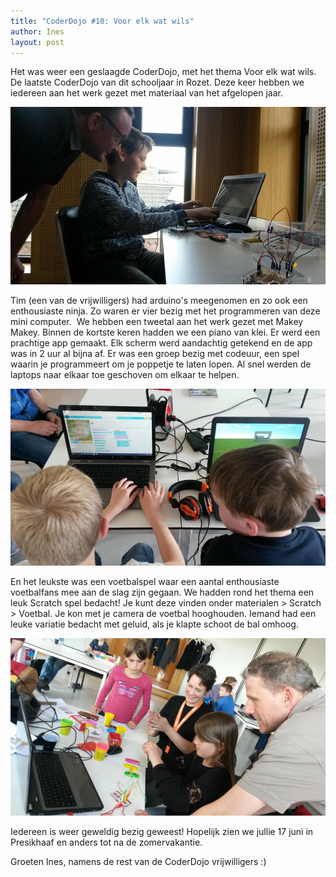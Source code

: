 ```yaml
---
title: "CoderDojo #10: Voor elk wat wils"
author: Ines
layout: post
---
```

Het was weer een geslaagde CoderDojo, met het thema Voor elk wat wils. De laatste CoderDojo van dit schooljaar in Rozet. Deze keer hebben we iedereen aan het werk gezet met materiaal van het afgelopen jaar.

![CoderDojo #10: Voor elk wat wils](/static/img/blog/cd10.jpg)

Tim (een van de vrijwilligers) had arduino's meegenomen en zo ook een enthousiaste ninja. Zo waren er vier bezig met het programmeren van deze mini computer.  We hebben een tweetal aan het werk gezet met Makey Makey. Binnen de kortste keren hadden we een piano van klei. Er werd een prachtige app gemaakt. Elk scherm werd aandachtig getekend en de app was in 2 uur al bijna af. Er was een groep bezig met codeuur, een spel waarin je programmeert om je poppetje te laten lopen. Al snel werden de laptops naar elkaar toe geschoven om elkaar te helpen.

![CoderDojo #10: Voor elk wat wils](/static/img/blog/cd10-2.jpg)

En het leukste was een voetbalspel waar een aantal enthousiaste voetbalfans mee aan de slag zijn gegaan. We hadden rond het thema een leuk Scratch spel bedacht! Je kunt deze vinden onder materialen &gt; Scratch &gt; Voetbal. Je kon met je camera de voetbal hooghouden. Iemand had een leuke variatie bedacht met geluid, als je klapte schoot de bal omhoog.

![CoderDojo #10: Voor elk wat wils](/static/img/blog/cd10-3.jpg)

Iedereen is weer geweldig bezig geweest! Hopelijk zien we jullie 17 juni in Presikhaaf en anders tot na de zomervakantie. 

Groeten Ines, namens de rest van de CoderDojo vrijwilligers :)
